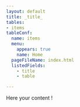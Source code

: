 ```yaml
---
layout: default
title: _title_
tables:
- items
tableConf:
  name: items
  menu:
    appears: true
    name: Home
  pageFileName: index.html
  listedFields:
    - title
    - table

---
```

Here your content !
